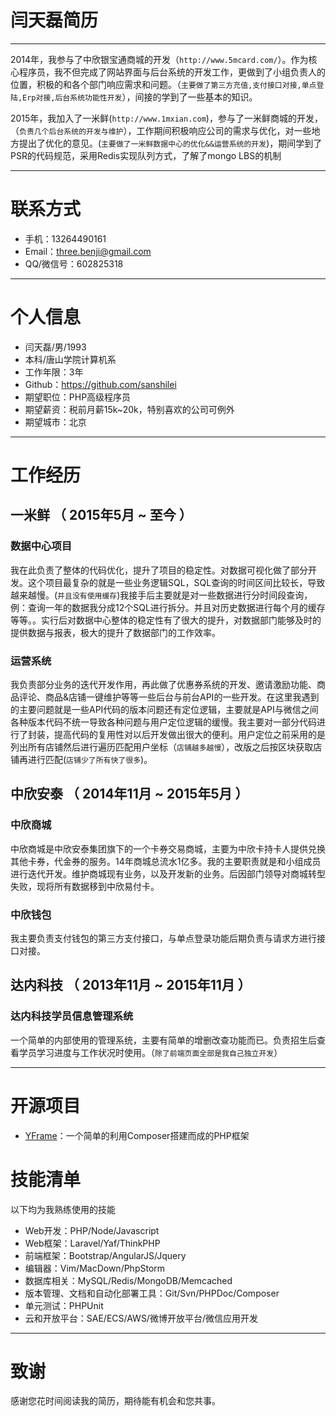 # 闫天磊简历
---

2014年，我参与了中欣银宝通商城的开发（```http://www.5mcard.com/```）。作为核心程序员，我不但完成了网站界面与后台系统的开发工作，更做到了小组负责人的位置，积极的和各个部门响应需求和问题。（```主要做了第三方充值,支付接口对接,单点登陆,Erp对接,后台系统功能性开发```），间接的学到了一些基本的知识。

2015年，我加入了一米鲜(```http://www.1mxian.com```)，参与了一米鲜商城的开发，（``` 负责几个后台系统的开发与维护 ```），工作期间积极响应公司的需求与优化，对一些地方提出了优化的意见。(```主要做了一米鲜数据中心的优化&&运营系统的开发```)，期间学到了PSR的代码规范，采用Redis实现队列方式，了解了mongo LBS的机制

---

# 联系方式

- 手机：13264490161
- Email：three.benji@gmail.com
- QQ/微信号：602825318

---

# 个人信息

 - 闫天磊/男/1993 
 - 本科/唐山学院计算机系 
 - 工作年限：3年
 - Github：https://github.com/sanshilei 
 - 期望职位：PHP高级程序员
 - 期望薪资：税前月薪15k~20k，特别喜欢的公司可例外
 - 期望城市：北京

---

# 工作经历
## 一米鲜 （ 2015年5月 ~ 至今 ）

### 数据中心项目 
我在此负责了整体的代码优化，提升了项目的稳定性。对数据可视化做了部分开发。这个项目最复杂的就是一些业务逻辑SQL，SQL查询的时间区间比较长，导致越来越慢。(```并且没有使用缓存```)我接手后主要就是对一些数据进行分时间段查询，例：查询一年的数据我分成12个SQL进行拆分。并且对历史数据进行每个月的缓存等等。。实行后对数据中心整体的稳定性有了很大的提升，对数据部门能够及时的提供数据与报表，极大的提升了数据部门的工作效率。


### 运营系统
我负责部分业务的迭代开发作用，再此做了优惠券系统的开发、邀请激励功能、商品评论、商品&店铺一键维护等等一些后台与前台API的一些开发。在这里我遇到的主要问题就是一些API代码的版本问题还有定位逻辑，主要就是API与微信之间各种版本代码不统一导致各种问题与用户定位逻辑的缓慢。我主要对一部分代码进行了封装，提高代码的复用性对以后开发做出很大的便利。用户定位之前采用的是列出所有店铺然后进行遍历匹配用户坐标（```店铺越多越慢```），改版之后按区块获取店铺再进行匹配(```店铺少了所有快了很多```)。

 
## 中欣安泰 （ 2014年11月 ~ 2015年5月 ）

### 中欣商城 
中欣商城是中欣安泰集团旗下的一个卡券交易商城，主要为中欣卡持卡人提供兑换其他卡券，代金券的服务。14年商城总流水1亿多。我的主要职责就是和小组成员进行迭代开发。维护商城现有业务，以及开发新的业务。后因部门领导对商城转型失败，现将所有数据移到中欣易付卡。

### 中欣钱包 
我主要负责支付钱包的第三方支付接口，与单点登录功能后期负责与请求方进行接口对接。

## 达内科技 （ 2013年11月 ~ 2015年11月 ）

### 达内科技学员信息管理系统 
一个简单的内部使用的管理系统，主要有简单的增删改查功能而已。负责招生后查看学员学习进度与工作状况时使用。（```除了前端页面全部是我自己独立开发```）



---

# 开源项目

 - [YFrame](https://github.com/sanshilei/YFrame)：一个简单的利用Composer搭建而成的PHP框架
 
# 技能清单

以下均为我熟练使用的技能

- Web开发：PHP/Node/Javascript
- Web框架：Laravel/Yaf/ThinkPHP
- 前端框架：Bootstrap/AngularJS/Jquery
- 编辑器：Vim/MacDown/PhpStorm
- 数据库相关：MySQL/Redis/MongoDB/Memcached
- 版本管理、文档和自动化部署工具：Git/Svn/PHPDoc/Composer
- 单元测试：PHPUnit
- 云和开放平台：SAE/ECS/AWS/微博开放平台/微信应用开发

---

# 致谢
感谢您花时间阅读我的简历，期待能有机会和您共事。